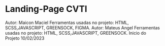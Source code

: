# Landing-Page CVTI
Autor: Maicon Maciel
Ferramentas usadas no projeto: HTML, SCSS,JAVASCRIPT, GREENSOCK, FIGMA.
Autor: Mateus Angel
Ferramentas usadas no projeto: HTML, SCSS,JAVASCRIPT, GREENSOCK.
Inicio do Projeto 10/02/2023


